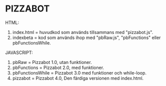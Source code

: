 # PIZZABOT

HTML:

1. index.html = huvudkod som används tillsammans med "pizzabot.js".
2. indexbeta = kod som används ihop med "pbRaw.js", "pbFunctions" eller pbFunctionsWhile.

JAVASCRIPT:

1. pbRaw = Pizzabot 1.0, utan funktioner.
2. pbFunctions = Pizzabot 2.0, med funktioner.
3. pbFunctionsWhile = Pizzabot 3.0 med funktioner och while-loop.
4. pizzabot = Pizzabot 4.0, Den färdiga versionen med index.html.
